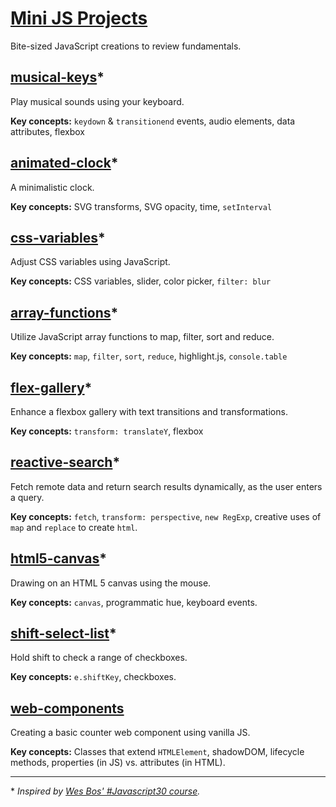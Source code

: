 # [Mini JS Projects](https://amypeniston.github.io/mini-js-projects/)

Bite-sized JavaScript creations to review fundamentals.

## [musical-keys](https://amypeniston.github.io/mini-js-projects/musical-keys/)\*

Play musical sounds using your keyboard.

**Key concepts:** `keydown` & `transitionend` events, audio elements, data attributes, flexbox

## [animated-clock](https://amypeniston.github.io/mini-js-projects/animated-clock/)\*

A minimalistic clock.

**Key concepts:** SVG transforms, SVG opacity, time, `setInterval`

## [css-variables](https://amypeniston.github.io/mini-js-projects/css-variables/)\*

Adjust CSS variables using JavaScript.

**Key concepts:** CSS variables, slider, color picker, `filter: blur`

## [array-functions](https://amypeniston.github.io/mini-js-projects/array-functions/)\*

Utilize JavaScript array functions to map, filter, sort and reduce.

**Key concepts:** `map`, `filter`, `sort`, `reduce`, highlight.js, `console.table`

## [flex-gallery](https://amypeniston.github.io/mini-js-projects/flex-gallery/)\*

Enhance a flexbox gallery with text transitions and transformations.

**Key concepts:** `transform: translateY`, flexbox

## [reactive-search](https://amypeniston.github.io/mini-js-projects/reactive-search/)\*

Fetch remote data and return search results dynamically, as the user enters a query.

**Key concepts:** `fetch`, `transform: perspective`, `new RegExp`, creative uses of `map` and `replace` to create `html`.

## [html5-canvas](https://amypeniston.github.io/mini-js-projects/html5-canvas/)\*

Drawing on an HTML 5 canvas using the mouse.

**Key concepts:** `canvas`, programmatic hue, keyboard events.

## [shift-select-list](https://amypeniston.github.io/mini-js-projects/shift-select-list/)\*

Hold shift to check a range of checkboxes.

**Key concepts:** `e.shiftKey`, checkboxes.

## [web-components](https://amypeniston.github.io/mini-js-projects/web-components/)

Creating a basic counter web component using vanilla JS.

**Key concepts:** Classes that extend `HTMLElement`, shadowDOM, lifecycle methods, properties (in JS) vs. attributes (in HTML).

---

\* _Inspired by [Wes Bos' #Javascript30 course](https://javascript30.com/)._
